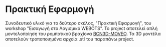# Πρακτική Εφαρμογή

Συνοδευτικό υλικό για το δεύτερο σκέλος, "Πρακτική Εφαρμογή", του workshop "Εισαγωγή στο Λογισμικό WEBOTS".
Το project αποτελεί απλή μοντελοποίηση του ρομποτικού βραχίονα [BCN3D-MOVEO](https://github.com/BCN3D/BCN3D-Moveo).
Τα 3D μοντέλα αποτελούν τροποποιημένα αρχεία .stl του παραπάνω project.
